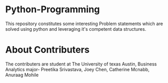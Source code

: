 # Python-Programming

This repository constitutes some interesting Problem statements which are solved using python and leveraging it's competent data structures. 

# About Contributers
The contributers are student at The University of texas Austin, Business Analytics major- Preetika Srivastava, Joey Chen, Catherine Mcnabb, Anuraag Mohile
